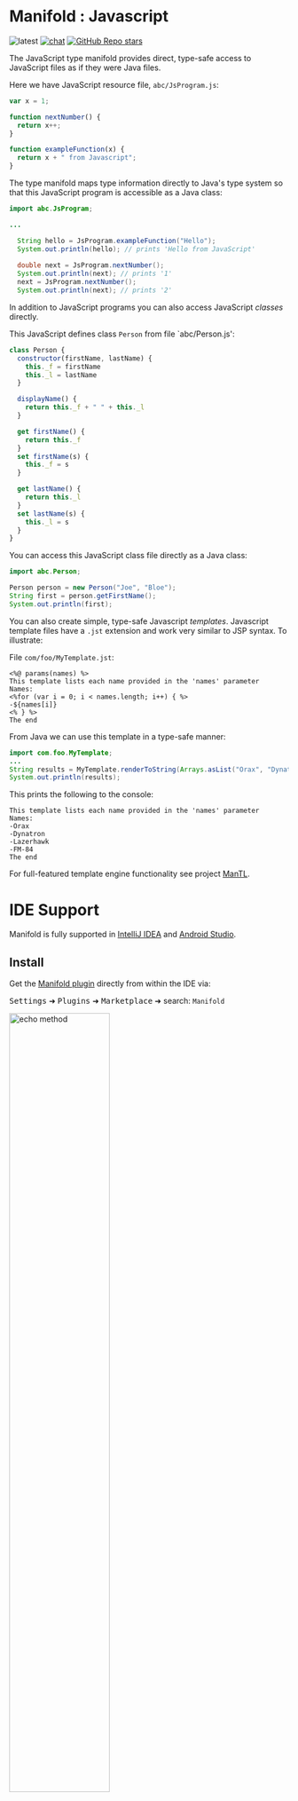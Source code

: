 # Manifold : Javascript

![latest](https://img.shields.io/badge/latest-v2024.1.43-royalblue.svg)
[![chat](https://img.shields.io/badge/discord-manifold-seagreen.svg?logo=discord)](https://discord.gg/9x2pCPAASn)
[![GitHub Repo stars](https://img.shields.io/github/stars/manifold-systems/manifold?logo=github&style=flat&color=tan)](https://github.com/manifold-systems/manifold)

The JavaScript type manifold provides direct, type-safe access to JavaScript files
as if they were Java files.

Here we have JavaScript resource file, `abc/JsProgram.js`:
```javascript
var x = 1;

function nextNumber() {
  return x++;
}

function exampleFunction(x) {
  return x + " from Javascript";
}
```

The type manifold maps type information directly to Java's type system so that
this JavaScript program is accessible as a Java class:

```java
import abc.JsProgram;

...

  String hello = JsProgram.exampleFunction("Hello");
  System.out.println(hello); // prints 'Hello from JavaScript'
  
  double next = JsProgram.nextNumber();
  System.out.println(next); // prints '1'
  next = JsProgram.nextNumber();
  System.out.println(next); // prints '2'
```

In addition to JavaScript programs you can also access JavaScript _classes_ directly.

This JavaScript defines class `Person` from file `abc/Person.js':
```javascript
class Person {
  constructor(firstName, lastName) {
    this._f = firstName
    this._l = lastName
  }

  displayName() {
    return this._f + " " + this._l
  }

  get firstName() {
    return this._f
  }
  set firstName(s) {
    this._f = s
  }

  get lastName() {
    return this._l
  }
  set lastName(s) {
    this._l = s
  }
}
```

You can access this JavaScript class file directly as a Java class:
```java
import abc.Person;

Person person = new Person("Joe", "Bloe");
String first = person.getFirstName();
System.out.println(first);
```

You can also create simple, type-safe Javascript _templates_.  Javascript template files have a `.jst` extension
and work very similar to JSP syntax. To illustrate:

File `com/foo/MyTemplate.jst`:
```
<%@ params(names) %>
This template lists each name provided in the 'names' parameter
Names:
<%for (var i = 0; i < names.length; i++) { %>
-${names[i]}
<% } %>
The end
```
From Java we can use this template in a type-safe manner:
```java
import com.foo.MyTemplate;
...
String results = MyTemplate.renderToString(Arrays.asList("Orax", "Dynatron", "Lazerhawk", "FM-84"));
System.out.println(results);
``` 
This prints the following to the console:
```
This template lists each name provided in the 'names' parameter
Names:
-Orax
-Dynatron
-Lazerhawk
-FM-84
The end
```

For full-featured template engine functionality see project [ManTL](https://github.com/manifold-systems/manifold/tree/master/manifold-deps-parent/manifold-templates).


# IDE Support 

Manifold is fully supported in [IntelliJ IDEA](https://www.jetbrains.com/idea/download) and [Android Studio](https://developer.android.com/studio).

## Install

Get the [Manifold plugin](https://plugins.jetbrains.com/plugin/10057-manifold) directly from within the IDE via:

<kbd>Settings</kbd> ➜ <kbd>Plugins</kbd> ➜ <kbd>Marketplace</kbd> ➜ search: `Manifold`

<p><img src="http://manifold.systems/images/ManifoldPlugin.png" alt="echo method" width="60%" height="60%"/></p>

## Sample Project

Experiment with the [Manifold Sample Project](https://github.com/manifold-systems/manifold-sample-project) via:

<kbd>File</kbd> ➜ <kbd>New</kbd> ➜ <kbd>Project from Version Control</kbd> ➜ <kbd>Git</kbd>

<p><img src="http://manifold.systems/images/OpenSampleProjectMenu.png" alt="echo method" width="60%" height="60%"/></p>

Enter: <kbd>https://github.com/manifold-systems/manifold-sample-project.git</kbd>

<p><img src="http://manifold.systems/images/OpenSampleProject.png" alt="echo method" width="60%" height="60%"/></p>

Use the [plugin](https://plugins.jetbrains.com/plugin/10057-manifold) to really boost your productivity. Use code
completion to conveniently access javascript. Make changes to your Javascript files and use the changes immediately,
no compilation!  Find usages of any element in your Javascript files. Perform rename refactors to quickly and safely
make project-wide changes.

# Setup

## Building this project

The `manifold-js` project is defined with Maven.  To build it install Maven and run the following command.

```
mvn compile
```

## Using this project

The `manifold-js` dependency works with all build tooling, including Maven and Gradle. It also works with Java versions
8 - 21.

This project consists of two modules:
* `manifold-js`
* `manifold-js-rt`

For optimal performance and to work with Android and other JVM languages it is recommended to:
* Add a dependency on `manifold-js-rt` (Gradle: "implementation", Maven: "compile")
* Add `manifold-js` to the annotationProcessor path (Gradle: "annotationProcessor", Maven: "annotationProcessorPaths")

## Binaries

If you are *not* using Maven or Gradle, you can download the latest binaries [here](http://manifold.systems/docs.html#download).


## Gradle

>Note, if you are targeting **Android**, please see the [Android](http://manifold.systems/android.html) docs.

>Note, if you are using **Kotlin**, please see the [Kotlin](http://manifold.systems/kotlin.html) docs.

Here is a sample `build.gradle` script. Change `targetCompatibility` and `sourceCompatibility` to your desired Java
version (8 - 21), the script takes care of the rest. 
```groovy
plugins {
    id 'java'
}

group 'systems.manifold'
version '1.0-SNAPSHOT'

targetCompatibility = 11
sourceCompatibility = 11

repositories {
    jcenter()
    maven { url 'https://oss.sonatype.org/content/repositories/snapshots/' }
}

dependencies {
    implementation 'systems.manifold:manifold-js-rt:2024.1.44'
    testImplementation 'junit:junit:4.12'
    // Add manifold to -processorpath for javac
    annotationProcessor 'systems.manifold:manifold-js:2024.1.44'
    testAnnotationProcessor 'systems.manifold:manifold-js:2024.1.44'
}

if (JavaVersion.current() != JavaVersion.VERSION_1_8 &&
    sourceSets.main.allJava.files.any {it.name == "module-info.java"}) {
    tasks.withType(JavaCompile) {
        // if you DO define a module-info.java file:
        options.compilerArgs += ['-Xplugin:Manifold', '--module-path', it.classpath.asPath]
    }
} else {
    tasks.withType(JavaCompile) {
        // If you DO NOT define a module-info.java file:
        options.compilerArgs += ['-Xplugin:Manifold']
    }
}
```
Use with accompanying `settings.gradle` file:
```groovy
rootProject.name = 'MyProject'
```

## Maven

```xml
<?xml version="1.0" encoding="UTF-8"?>
<project xmlns="http://maven.apache.org/POM/4.0.0" xmlns:xsi="http://www.w3.org/2001/XMLSchema-instance" xsi:schemaLocation="http://maven.apache.org/POM/4.0.0 http://maven.apache.org/maven-v4_0_0.xsd">
    <modelVersion>4.0.0</modelVersion>

    <groupId>com.example</groupId>
    <artifactId>my-js-app</artifactId>
    <version>0.1-SNAPSHOT</version>

    <name>My Javascript App</name>

    <properties>
        <!-- set latest manifold version here --> 
        <manifold.version>2024.1.44</manifold.version>
    </properties>
    
    <dependencies>
        <dependency>
            <groupId>systems.manifold</groupId>
            <artifactId>manifold-js-rt</artifactId>
            <version>${manifold.version}</version>
        </dependency>
    </dependencies>


    <!--Add the -Xplugin:Manifold argument for the javac compiler-->
    <build>
        <plugins>
            <plugin>
                <groupId>org.apache.maven.plugins</groupId>
                <artifactId>maven-compiler-plugin</artifactId>
                <version>3.8.0</version>
                <configuration>
                    <source>11</source>
                    <target>11</target>
                    <encoding>UTF-8</encoding>
                    <compilerArgs>
                        <!-- Configure manifold plugin-->
                        <arg>-Xplugin:Manifold</arg>
                    </compilerArgs>
                    <!-- Add the processor path for the plugin -->
                    <annotationProcessorPaths>
                        <path>
                            <groupId>systems.manifold</groupId>
                            <artifactId>manifold-js</artifactId>
                            <version>${manifold.version}</version>
                        </path>
                    </annotationProcessorPaths>
                </configuration>
            </plugin>
        </plugins>
    </build>
</project>
```

# License

Open source Manifold is free and licensed under the [Apache 2.0](http://www.apache.org/licenses/LICENSE-2.0) license.  

# Versioning

For the versions available, see the [tags on this repository](https://github.com/manifold-systems/manifold/tags).

# Author

* [Scott McKinney](mailto:scott@manifold.systems)
